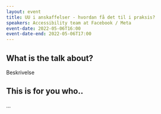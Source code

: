 ```yaml
---
layout: event
title: UU i anskaffelser - hvordan få det til i praksis?
speakers: Accessibility team at Facebook / Meta
event-date: 2022-05-06T16:00
event-date-end: 2022-05-06T17:00
---
```

## What is the talk about?
Beskrivelse

## This is for you who..
...
